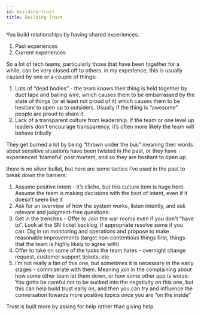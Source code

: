 ```yaml
---
id: building-trust
title: Building Trust
---
```


You build relationships by having shared experiences.

1. Past experiences
1. Current experiences

So a lot of tech teams, particularly those that have been together for a while, can be very closed off to others. in my experience, this is usually caused by one or a couple of things:

1. Lots of “dead bodies” - the team knows their thing is held together by duct tape and bailing wire, which causes them to be embarrassed by the state of things (or at least not proud of it) which causes them to be hesitant to open up to outsiders. Usually if the thing is “awesome” people are proud to share it.
1. Lack of a transparent culture from leadership. If the team or one level up leaders don’t encourage  transparency, it’s often more likely the team will behave tribally

They get burned a lot by being “thrown under the bus” meaning their words about sensitive situations have been twisted in the past, or they have experienced ‘blameful’ post mortem, and so they are hesitant to open up.

there is no silver bullet, but here are some tactics i’ve used in the past to break down the barriers:

1. Assume positive intent - it’s cliche, but this culture item is huge here. Assume the team is making decisions with the best of  intent, even if it doesn’t seem like it
1. Ask for an overview of how the system works, listen intently, and ask relevant and judgment-free questions.
1. Get in the trenches - Offer to Join the war rooms even if you don't “have to”. Look at the SN ticket backlog, if appropriate resolve some if you can. Dig in on monitoring and operations and propose to make reasonable improvements (target non-contentious things first, things that the team is highly likely to agree with)
1. Offer to take on some of the tasks the team hates - overnight change request, customer support tickets, etc
1. I’m not really a fan of this one, but sometimes it is necessary in the early stages - commiserate with them. Meaning join in the complaining about how some other team let them down, or how some other app is worse. You gotta be careful not to be sucked into the negativity on this one, but this can help build trust early on, and then you can try and influence the conversation towards more positive topics once you are “on the inside”

Trust is built more by asking for help rather than giving help.  
